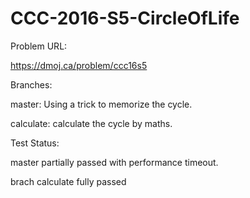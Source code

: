 # CCC-2016-S5-CircleOfLife

Problem URL:

  https://dmoj.ca/problem/ccc16s5
  
Branches:

  master: Using a trick to memorize the cycle.
  
  calculate: calculate the cycle by maths.
  
Test Status: 

  master partially passed with performance timeout.
  
  brach calculate fully passed

